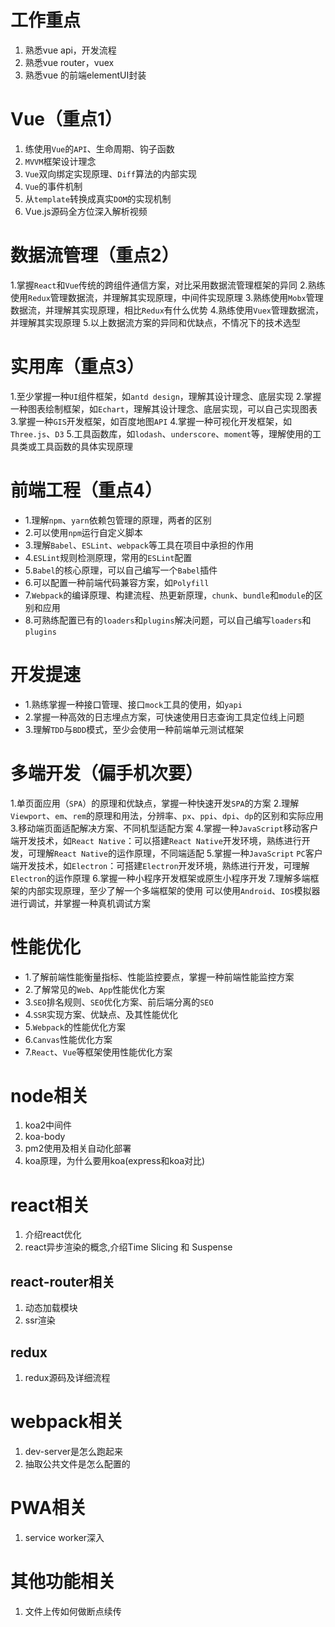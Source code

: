 # 工作重点

1. 熟悉vue api，开发流程
2. 熟悉vue router，vuex
3. 熟悉vue 的前端elementUI封装

# Vue（重点1）

1. 练使用`Vue`的`API`、生命周期、钩子函数
2. `MVVM`框架设计理念
3. `Vue`双向绑定实现原理、`Diff`算法的内部实现
4. `Vue`的事件机制
5. 从`template`转换成真实`DOM`的实现机制
6. Vue.js源码全方位深入解析视频

# 数据流管理（重点2）

1.掌握`React`和`Vue`传统的跨组件通信方案，对比采用数据流管理框架的异同
2.熟练使用`Redux`管理数据流，并理解其实现原理，中间件实现原理
3.熟练使用`Mobx`管理数据流，并理解其实现原理，相比`Redux`有什么优势
4.熟练使用`Vuex`管理数据流，并理解其实现原理
5.以上数据流方案的异同和优缺点，不情况下的技术选型

# 实用库（重点3）

1.至少掌握一种`UI`组件框架，如`antd design`，理解其设计理念、底层实现
2.掌握一种图表绘制框架，如`Echart`，理解其设计理念、底层实现，可以自己实现图表
3.掌握一种`GIS`开发框架，如百度地图`API`
4.掌握一种可视化开发框架，如`Three.js`、`D3`
5.工具函数库，如`lodash`、`underscore`、`moment`等，理解使用的工具类或工具函数的具体实现原理

# 前端工程（重点4）

- 1.理解`npm`、`yarn`依赖包管理的原理，两者的区别
- 2.可以使用`npm`运行自定义脚本
- 3.理解`Babel`、`ESLint`、`webpack`等工具在项目中承担的作用
- 4.`ESLint`规则检测原理，常用的`ESLint`配置
- 5.`Babel`的核心原理，可以自己编写一个`Babel`插件
- 6.可以配置一种前端代码兼容方案，如`Polyfill`
- 7.`Webpack`的编译原理、构建流程、热更新原理，`chunk`、`bundle`和`module`的区别和应用
- 8.可熟练配置已有的`loaders`和`plugins`解决问题，可以自己编写`loaders`和`plugins`



# 开发提速

- 1.熟练掌握一种接口管理、接口`mock`工具的使用，如`yapi`
- 2.掌握一种高效的日志埋点方案，可快速使用日志查询工具定位线上问题
- 3.理解`TDD`与`BDD`模式，至少会使用一种前端单元测试框架

# 多端开发（偏手机次要）

 1.单页面应用（`SPA`）的原理和优缺点，掌握一种快速开发`SPA`的方案
2.理解`Viewport`、`em`、`rem`的原理和用法，分辨率、`px`、`ppi`、`dpi`、`dp`的区别和实际应用
3.移动端页面适配解决方案、不同机型适配方案
4.掌握一种`JavaScript`移动客户端开发技术，如`React Native`：可以搭建`React Native`开发环境，熟练进行开发，可理解`React Native`的运作原理，不同端适配
5.掌握一种`JavaScript` `PC`客户端开发技术，如`Electron`：可搭建`Electron`开发环境，熟练进行开发，可理解`Electron`的运作原理
6.掌握一种小程序开发框架或原生小程序开发
7.理解多端框架的内部实现原理，至少了解一个多端框架的使用
可以使用`Android`、`IOS`模拟器进行调试，并掌握一种真机调试方案



# 性能优化

- 1.了解前端性能衡量指标、性能监控要点，掌握一种前端性能监控方案
- 2.了解常见的`Web`、`App`性能优化方案
- 3.`SEO`排名规则、`SEO`优化方案、前后端分离的`SEO`
- 4.`SSR`实现方案、优缺点、及其性能优化
- 5.`Webpack`的性能优化方案
- 6.`Canvas`性能优化方案
- 7.`React`、`Vue`等框架使用性能优化方案





# node相关

1. koa2中间件
2. koa-body
3. pm2使用及相关自动化部署
4. koa原理，为什么要用koa(express和koa对比)

# react相关

1. 介绍react优化
2. react异步渲染的概念,介绍Time Slicing 和 Suspense

## react-router相关

1. 动态加载模块
2. ssr渲染

## redux

1. redux源码及详细流程

# webpack相关

1. dev-server是怎么跑起来
2. 抽取公共文件是怎么配置的

# PWA相关

1. service worker深入



# 其他功能相关

1. 文件上传如何做断点续传




